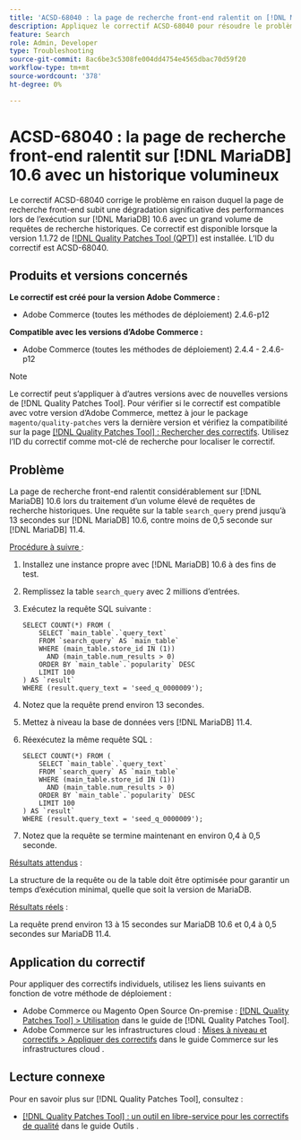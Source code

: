 ```yaml
---
title: 'ACSD-68040 : la page de recherche front-end ralentit on [!DNL MariaDB] 10.6 avec un historique de recherche volumineux'
description: Appliquez le correctif ACSD-68040 pour résoudre le problème d’Adobe Commerce où la page de recherche front-end subit une dégradation significative des performances lors de l’exécution d’on [!DNL MariaDB] 10.6 avec un grand volume de requêtes de recherche historiques.
feature: Search
role: Admin, Developer
type: Troubleshooting
source-git-commit: 8ac6be3c5308fe004dd4754e4565dbac70d59f20
workflow-type: tm+mt
source-wordcount: '378'
ht-degree: 0%

---
```



# ACSD-68040 : la page de recherche front-end ralentit sur [!DNL MariaDB] 10.6 avec un historique volumineux

Le correctif ACSD-68040 corrige le problème en raison duquel la page de recherche front-end subit une dégradation significative des performances lors de l’exécution sur [!DNL MariaDB] 10.6 avec un grand volume de requêtes de recherche historiques. Ce correctif est disponible lorsque la version 1.1.72 de [[!DNL Quality Patches Tool (QPT)]](/help/tools/quality-patches-tool/quality-patches-tool-to-self-serve-quality-patches.md) est installée. L’ID du correctif est ACSD-68040.

## Produits et versions concernés

**Le correctif est créé pour la version Adobe Commerce :**

* Adobe Commerce (toutes les méthodes de déploiement) 2.4.6-p12

**Compatible avec les versions d’Adobe Commerce :**

* Adobe Commerce (toutes les méthodes de déploiement) 2.4.4 - 2.4.6-p12

>[!NOTE]
>
>Le correctif peut s’appliquer à d’autres versions avec de nouvelles versions de [!DNL Quality Patches Tool]. Pour vérifier si le correctif est compatible avec votre version d’Adobe Commerce, mettez à jour le package `magento/quality-patches` vers la dernière version et vérifiez la compatibilité sur la page [[!DNL Quality Patches Tool] : Rechercher des correctifs](https://experienceleague.adobe.com/tools/commerce-quality-patches/index.html). Utilisez l’ID du correctif comme mot-clé de recherche pour localiser le correctif.

## Problème

La page de recherche front-end ralentit considérablement sur [!DNL MariaDB] 10.6 lors du traitement d’un volume élevé de requêtes de recherche historiques. Une requête sur la table `search_query` prend jusqu’à 13 secondes sur [!DNL MariaDB] 10.6, contre moins de 0,5 seconde sur [!DNL MariaDB] 11.4.

<u>Procédure à suivre </u> :

1. Installez une instance propre avec [!DNL MariaDB] 10.6 à des fins de test.
1. Remplissez la table `search_query` avec 2 millions d’entrées.
1. Exécutez la requête SQL suivante :

   ```
   SELECT COUNT(*) FROM (
       SELECT `main_table`.`query_text`
       FROM `search_query` AS `main_table`
       WHERE (main_table.store_id IN (1))
         AND (main_table.num_results > 0)
       ORDER BY `main_table`.`popularity` DESC
       LIMIT 100
   ) AS `result`
   WHERE (result.query_text = 'seed_q_0000009');
   ```

1. Notez que la requête prend environ 13 secondes.
1. Mettez à niveau la base de données vers [!DNL MariaDB] 11.4.
1. Réexécutez la même requête SQL :

   ```
   SELECT COUNT(*) FROM (
       SELECT `main_table`.`query_text`
       FROM `search_query` AS `main_table`
       WHERE (main_table.store_id IN (1))
         AND (main_table.num_results > 0)
       ORDER BY `main_table`.`popularity` DESC
       LIMIT 100
   ) AS `result`
   WHERE (result.query_text = 'seed_q_0000009');
   ```

1. Notez que la requête se termine maintenant en environ 0,4 à 0,5 seconde.

<u>Résultats attendus</u> :

La structure de la requête ou de la table doit être optimisée pour garantir un temps d’exécution minimal, quelle que soit la version de MariaDB.

<u>Résultats réels</u> :

La requête prend environ 13 à 15 secondes sur MariaDB 10.6 et 0,4 à 0,5 secondes sur MariaDB 11.4.

## Application du correctif

Pour appliquer des correctifs individuels, utilisez les liens suivants en fonction de votre méthode de déploiement :

* Adobe Commerce ou Magento Open Source On-premise : [[!DNL Quality Patches Tool] > Utilisation](/help/tools/quality-patches-tool/usage.md) dans le guide de [!DNL Quality Patches Tool].
* Adobe Commerce sur les infrastructures cloud : [Mises à niveau et correctifs > Appliquer des correctifs](https://experienceleague.adobe.com/docs/commerce-cloud-service/user-guide/develop/upgrade/apply-patches.html) dans le guide Commerce sur les infrastructures cloud .

## Lecture connexe

Pour en savoir plus sur [!DNL Quality Patches Tool], consultez :

* [[!DNL Quality Patches Tool] : un outil en libre-service pour les correctifs de qualité](/help/tools/quality-patches-tool/quality-patches-tool-to-self-serve-quality-patches.md) dans le guide Outils .
